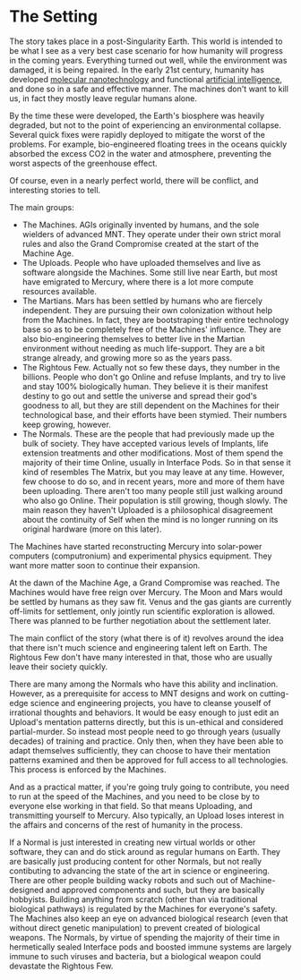 The Setting
===========

The story takes place in a post-Singularity Earth.  This world is
intended to be what I see as a very best case scenario
for how humanity will progress in the coming years.  Everything turned
out well, while the environment was damaged, it is being repaired.
In the early 21st century, humanity has developed
[molecular nanotechnology](http://en.wikipedia.org/wiki/Molecular_nanotechnology)
and functional
[artificial intelligence](http://en.wikipedia.org/wiki/Artificial_intelligence),
and done so in a safe and effective manner.  The machines don't want
to kill us, in fact they mostly leave regular humans alone.


By the time these were developed, the Earth's biosphere was heavily
degraded, but not to the point of experiencing an environmental
collapse.  Several quick fixes were rapidly deployed to mitigate the
worst of the problems.  For example, bio-engineered floating trees in
the oceans quickly absorbed the excess CO2 in the water and
atmosphere, preventing the worst aspects of the greenhouse effect.

Of course, even in a nearly perfect world, there will be conflict, and
interesting stories to tell.

The main groups:

 * The Machines. AGIs originally invented by humans, and the sole
wielders of advanced MNT.  They operate
under their own strict moral rules and also the Grand Compromise
created at the start of the Machine Age.
 * The Uploads.  People who have uploaded themselves and live as software 
alongside the Machines.  Some still live near Earth, but most have emigrated
to Mercury, where there is a lot more compute resources available.
 * The Martians.  Mars has been settled by humans who are fiercely
independent.  They are pursuing their own colonization without help from
the Machines.  In fact, they are bootstraping their entire technology
base so as to be completely free of the Machines' influence.  They are
also bio-engineering themselves to better live in the Martian environment
without needing as much life-support.  They are a bit strange already,
and growing more so as the years pass.
 * The Rightous Few.  Actually not so few these days, they number in the
billions.  People who don't go Online and refuse Implants, and try to live
and stay 100% biologically human.  They believe it is their manifest destiny
to go out and settle the universe and spread their god's goodness to
all, but they are still dependent on the Machines for their technological
base, and their efforts have been stymied.  Their numbers keep growing,
however.
 * The Normals.  These are the people that had previously made up the
bulk of society.  They have accepted various levels
of Implants, life extension treatments and other modifications.  Most of them
spend the majority of their time Online, usually in Interface Pods.  So
in that sense it kind of resembles The Matrix, but you may leave at any time.
However, few choose to do so, and in recent years, more and more of them
have been uploading.  There aren't too many people still just walking around
who also go Online.  Their population is still growing, though slowly.
The main reason they haven't Uploaded is a philosophical disagreement
about the continuity of Self when the mind is no longer running on its
original hardware (more on this later).

The Machines have started reconstructing Mercury into solar-power
computers (computronium) and 
experimental physics equipment.  They want more matter soon to
continue their expansion. 

At the dawn of the Machine Age, a Grand Compromise was reached.  The
Machines would have free reign over Mercury.  The Moon and Mars would
be settled by humans as they saw fit.  Venus and the gas giants are
currently off-limits for settlement, only jointly run scientific
exploration is allowed.  There was planned to be further negotiation
about the settlement later.

The main conflict of the story (what there is of it) revolves around
the idea that there isn't much science and engineering talent left on
Earth.  The Rightous Few don't have many interested in that, those who
are usually leave their society quickly.

There are many among the Normals who have this ability and
inclination.  However, as a prerequisite for access to
MNT designs and work on cutting-edge science and engineering projects,
you have to cleanse
youself of irrational thoughts and behaviors.  It would be easy enough
to just edit an Upload's mentation patterns directly, but this is
un-ethical and considered partial-murder.  So instead most people need
to go through years (usually decades) of training and practice.  Only
then, when they have been able to adapt themselves sufficiently, they
can choose to have their mentation patterns examined and
then be approved for full access to all technologies.  This process is
enforced by the Machines.

And as a practical matter, if you're going truly going to contribute,
you need to run at the speed of the Machines, and you need to be close
by to everyone else working in that field.  So that means Uploading,
and transmitting yourself to Mercury.  Also typically, an Upload loses
interest in the affairs and concerns of the rest of humanity in the
process.

If a Normal is just interested in creating new virtual worlds or other
software, they can and do stick around as regular humans on Earth.
They are basically just producing content for other Normals, but not
really contibuting to advancing the state of the art in science or
engineering.  There are other people building wacky robots and such out
of Machine-designed and approved components and such, but they are
basically hobbyists.  Building anything from scratch (other than via
traditional biological pathways) is regulated by the Machines for
everyone's safety.  The Machines also keep an eye on advanced
biological research (even that without direct genetic manipulation)
to prevent created of biological weapons.  The Normals, by virtue of
spending the majority of their time in hermetically sealed Interface
pods and boosted immune systems are largely immune to such viruses and
bacteria, but a biological weapon could devastate the Rightous Few.


